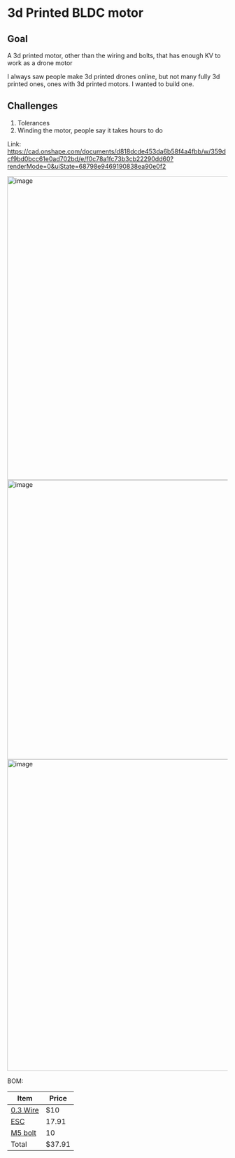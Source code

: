 # 3d Printed BLDC motor

## Goal
A 3d printed motor, other than the wiring and bolts, that has enough KV to work as a drone motor


I always saw people make 3d printed drones online, but not many fully 3d printed ones, ones with 3d printed motors. I wanted to build one.

## Challenges
1. Tolerances 
2. Winding the motor, people say it takes hours to do 


Link: https://cad.onshape.com/documents/d818dcde453da6b58f4a4fbb/w/359dcf9bd0bcc61e0ad702bd/e/f0c78a1fc73b3cb22290dd60?renderMode=0&uiState=68798e9469190838ea90e0f2


<img width="845" height="694" alt="image" src="https://github.com/user-attachments/assets/c54d296f-4df7-4fb4-8b5e-1110c42745cf" />
<img width="715" height="638" alt="image" src="https://github.com/user-attachments/assets/5dcdfdfa-fdc7-4c12-b1b9-e606c3e11a42" />
<img width="883" height="712" alt="image" src="https://github.com/user-attachments/assets/2b6cf38d-36bd-4236-9e56-07e7937ca450" />


BOM:

| Item  | Price |
| ------------- | ------------- |
| [0.3 Wire](https://www.amazon.com/Enameled-Copper-Temperature-Resistance-Generator/dp/B0B8MNNH4T) | $10 |
| [ESC](https://www.aliexpress.us/item/3256807276837704.html) | 17.91 |
| [M5 bolt](https://www.amazon.com/Button-Socket-Screws-Finish-Threaded/dp/B08MXSGVGP?th=1) | 10 |
| Total | $37.91 |
